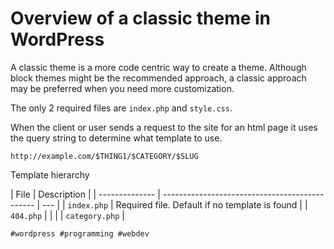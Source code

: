 # Overview of a classic theme in WordPress

A classic theme is a more code centric way to create a theme. Although
block themes might be the recommended approach, a classic approach may
be preferred when you need more customization.

The only 2 required files are `index.php` and `style.css`.

When the client or user sends a request to the site for an html page it
uses the query string to determine what template to use.

```
http://example.com/$THING1/$CATEGORY/$SLUG
```

Template hierarchy

| File           | Description                                    |
| -------------- | ---------------------------------------------- | --- |
| `index.php`    | Required file. Default if no template is found |
| `404.php`      |                                                |     |
| `category.php` |

    #wordpress #programming #webdev
